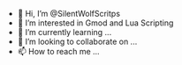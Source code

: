 - 👋 Hi, I’m @SilentWolfScritps
- 👀 I’m interested in Gmod and Lua Scripting
- 🌱 I’m currently learning ...
- 💞️ I’m looking to collaborate on ...
- 📫 How to reach me ...

<!---
SilentWolfScritps/SilentWolfScritps is a ✨ special ✨ repository because its `README.md` (this file) appears on your GitHub profile.
You can click the Preview link to take a look at your changes.
--->
